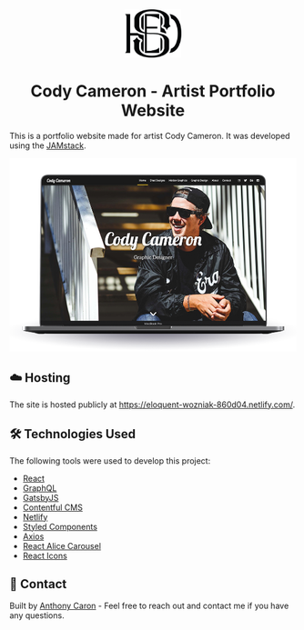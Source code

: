 <div align="center">
  <img alt="Logo" src="./src/images/readme/logo.png" width="100" />
</div>

<h1 align="center">Cody Cameron - Artist Portfolio Website</h1>

This is a portfolio website made for artist Cody Cameron. It was developed using the [JAMstack](https://jamstack.org/).

<div align="center">
  <img alt="Color palette" src="./src/images/readme/computer.png" width="760px"/>
</div>

## :cloud: Hosting
The site is hosted publicly at https://eloquent-wozniak-860d04.netlify.com/.

## :hammer_and_wrench: Technologies Used
The following tools were used to develop this project:
* [React](https://reactjs.org/)
* [GraphQL](https://graphql.org/)
* [GatsbyJS](https://www.gatsbyjs.org/)
* [Contentful CMS](https://www.contentful.com/)
* [Netlify](https://www.netlify.com/)
* [Styled Components](https://www.styled-components.com/)
* [Axios](https://github.com/axios/axios)
* [React Alice Carousel](https://www.npmjs.com/package/react-alice-carousel)
* [React Icons](https://react-icons.netlify.com/#/)

## :wave: Contact
Built by [Anthony Caron](https://github.com/antcar112) - Feel free to reach out and contact me if you have any questions. 
